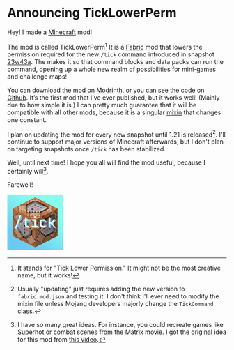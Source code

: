 # Announcing TickLowerPerm

Hey! I made a [Minecraft](https://www.minecraft.net) mod!

The mod is called TickLowerPerm[^0] It is a [Fabric](https://fabricmc.net/) mod that lowers the permission required for the new `/tick` command introduced in snapshot [23w43a](https://minecraft.wiki/w/Java_Edition_23w43a). The makes it so that command blocks and data packs can run the command, opening up a whole new realm of possibilities for mini-games and challenge maps!

[^0]: It stands for "Tick Lower Permission." It might not be the most creative name, but it works!

You can download the mod on [Modrinth](https://modrinth.com/mod/ticklowerperm), or you can see the code on [Github](https://github.com/BD103/TickLowerPerm). It’s the first mod that I’ve ever published, but it works well! (Mainly due to how simple it is.) I can pretty much guarantee that it will be compatible with all other mods, because it is a singular [mixin](https://github.com/BD103/TickLowerPerm/blob/f07f9b4859b52f306c342dbf7632ba3c113b8db4/src/main/java/io/github/bd103/ticklowerperm/mixin/TickCommandMixin.java) that changes one constant.

I plan on updating the mod for every new snapshot until 1.21 is released[^1]. I'll continue to support major versions of Minecraft afterwards, but I don't plan on targeting snapshots once `/tick` has been stabilized.

[^1]: Usually "updating" just requires adding the new version to `fabric.mod.json` and testing it. I don't think I'll ever need to modify the mixin file unless Mojang developers majorly change the `TickCommand` class.

Well, until next time! I hope you all will find the mod useful, because I certainly will[^2].

Farewell!

[^2]: I have so many great ideas. For instance, you could recreate games like Superhot or combat scenes from the Matrix movie. I got the original idea for this mod from [this video](https://youtu.be/BnUuZdX5mJI?t=366).

![TickLowerPerm Logo](https://raw.githubusercontent.com/BD103/TickLowerPerm/main/src/main/resources/assets/ticklowerperm/icon.png)
